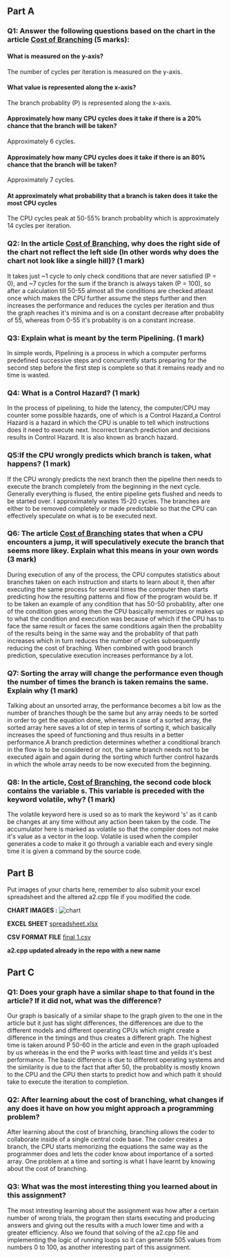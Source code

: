
## Part A


### Q1:  Answer the following questions based on the chart in the article [Cost of Branching](https://en.algorithmica.org/hpc/pipelining/branching/) (5 marks):

#### What is measured on the y-axis?
The number of cycles per iteration is measured on the y-axis.

#### What value is represented along the x-axis?
The branch probablity (P) is represented along the x-axis.


#### Approximately how many CPU cycles does it take if there is a 20% chance that the branch will be taken?
Approximately 6 cycles.

#### Approximately how many CPU cycles does it take if there is an 80% chance that the branch will be taken?
Approximately 7 cycles.

#### At approximately what probability that a branch is taken does it take the most CPU cycles
The CPU cycles peak at 50-55% branch probablity which is approximately 14 cycles per iteration.

### Q2: In the article [Cost of Branching](https://en.algorithmica.org/hpc/pipelining/branching/), why does the right side of the chart not reflect the left side (In other words why does the chart not look like a single hill)? (1 mark)
It takes just ~1 cycle to only check conditions that are never satisfied (P = 0), and ~7 cycles for the sum if the branch is always taken (P = 100), so after a calculation till 50-55 almost all the  conditions are checked atleast once which makes the CPU further assume the steps further and then increases the performance and reduces the cycles per iteration and thus the graph reaches it's minima and is on a constant decrease after probablity of 55, whereas from 0-55 it's probablity is on a constant increase.

### Q3: Explain what is meant by the term **Pipelining**. (1 mark)
In simple words, Pipelining is a process in which a computer performs predefined successive steps and concurrently starts preparing for the second step before the first step is complete so that it remains ready and no time is wasted. 

### Q4: What is a **Control Hazard**? (1 mark)
In the process of pipelining, to hide the latency, the computer/CPU may counter some possible hazards, one of which is a Control Hazard,a Control Hazard is a hazard in which the CPU is unable to tell which instructions does it need to execute next. Incorrect branch prediction and decisions results in Control Hazard. It is also known as branch hazard.

### Q5:If the CPU wrongly predicts which branch is taken, what happens? (1 mark)
If the CPU wrongly predicts the next branch then the pipeline then needs to execute the branch completely from the beginning in the next cycle. Generally everything is flused, the entire pipeline gets flushed and needs to be started over. I approximately wastes 15-20 cycles. The branches are either to be removed completely or made predictable so that the CPU can effectively speculate on what is to be executed next.


### Q6: The article [Cost of Branching](https://en.algorithmica.org/hpc/pipelining/branching/) states that when a CPU encounters a jump, it will speculatively execute the branch that seems more likey.  Explain what this means in your own words (3 mark)
During execution of any of the process, the CPU computes statistics about branches taken on each instruction and starts to learn about it, then after executing the same process for several times the computer then starts predicting how the resulting patterns and flow of the program would be. If to be taken an example of any condition that has 50-50 probablity, after one of the condition goes wrong then the CPU basically memorizes or makes up to what the condition and execution was because of which if the CPU has to face the same result or faces the same conditions again then the probablity of the results being in the same way and the probablity of that path increases which in turn reduces the number of cycles subsequently reducing the cost of braching. When combined with good branch prediction, speculative execution increases performance by a lot.

### Q7: Sorting the array will change the performance even though the number of times the branch is taken remains the same.  Explain why (1 mark)
Talking about an unsorted array, the performance becomes a bit low as the number of branches though be the same but any array needs to be sorted in order to get the equation done, whereas in case of a sorted array, the sorted array here saves a lot of step in terms of sorting it, which basically increases the speed of functioning and thus results in a better performance.A branch prediction determines whether a conditional branch in the flow is to be considered or not, the same branch needs not to be executed again and again during the sorting which further control hazards in which the whole array needs to be now executed from the beginning. 

### Q8: In the article, [Cost of Branching](https://en.algorithmica.org/hpc/pipelining/branching/), the second code block contains the variable **s**.  This variable is preceded with the keyword **volatile**, why? (1 mark)
The volatile keyword here is used so as to mark the keyword 's' as it canb be changes at any time without any action been taken by the code. The accumulator here is marked as volatile so that the compiler does not make it's value as a vector in the loop. Volatile is used when the compiler generates a code to make it go through a variable each and every single time it is given a command by the source code.
## Part B

Put images of your charts here, remember to also submit your excel spreadsheet and the altered a2.cpp file if you modified the code.

**CHART IMAGES :**
![chart](https://user-images.githubusercontent.com/106029065/179339398-2ece5b66-b6c3-494e-b98c-90db574e9bf7.png)

**EXCEL SHEET**
[spreadsheet.xlsx](https://github.com/seneca-btl200-s22/a2-g-a2-jchugh-kvora/files/9125166/spreadsheet.xlsx)

**CSV FORMAT FILE**
[final 1.csv](https://github.com/seneca-btl200-s22/a2-g-a2-jchugh-kvora/files/9125169/final.1.csv)

**a2.cpp updated already in the repo with a new name**


## Part C



### Q1: Does your graph have a similar shape to that found in the article? If it did not, what was the difference?
Our graph is basically of a similar shape to the graph given to the one in the article but it just has slight differences, the differences are due to the different models and different operating CPUs which might create a difference in the timings and thus creates a different graph. The highest time is taken around P 50-60 in the article and even in the graph uploaded by us whereas in the end the P works with least time and yeilds it's best performance. The basic difference is due to different operating systems and the similarity is due to the fact that after 50, the probablity is mostly known to the CPU and the CPU then starts to predict how and which path it should take to execute the iteration to completion.


### Q2: After learning about the cost of branching, what changes if any does it have on how you might approach a programming problem?
After learning about the cost of branching, branching allows the coder to collaborate inside of a single central code base. The coder creates a branch, the CPU starts memorizing the equations the same way as the programmer does and lets the coder know  about importance of a sorted array. One problem at a time and sorting is what I have learnt by knowing about the cost of branching.

### Q3: What was the most interesting thing you learned about in this assignment?
The most intresting learning about the assignment was how after a certain number of wrong trials, the program then starts executing and producing answers and giving out the results  with a much lower time and with a greater efficiency. Also we found that solving of the a2.cpp file and implementing the logic of running loops so it can generate 505 values from numbers 0 to 100, as another interesting part of this assignment.
